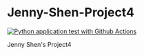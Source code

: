 # Jenny-Shen-Project4
[![Python application test with Github Actions](https://github.com/nogibjj/Jenny-Shen-Project4/actions/workflows/devops.yml/badge.svg)](https://github.com/nogibjj/Jenny-Shen-Project4/actions/workflows/devops.yml)

Jenny Shen's Project4
